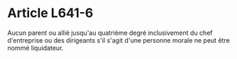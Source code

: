 # Article L641-6

Aucun parent ou allié jusqu'au quatrième degré inclusivement du chef d'entreprise ou des dirigeants s'il s'agit d'une personne morale ne peut être nommé liquidateur.